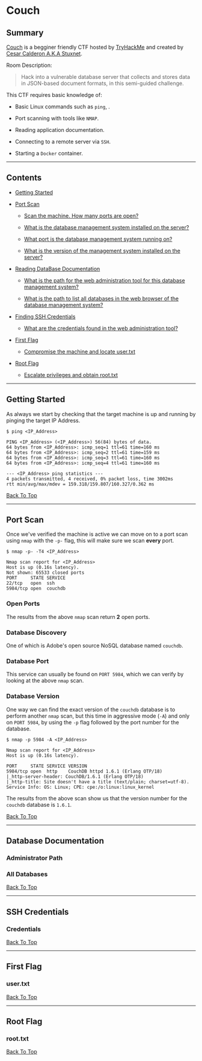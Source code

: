 # Couch

## Summary

[Couch](https://tryhackme.com/room/couch "Couch Room On TryHackMe") is a begginer friendly CTF hosted by [TryHackMe](https://tryhackme.com/room/couch "TryHackMe Official Website") and created by [Cesar Calderon A.K.A Stuxnet](https://twitter.com/__stux "Stuxnet Twitter Profile").

Room Description:

> Hack into a vulnerable database server that collects and stores data in JSON-based document formats, in this semi-guided challenge.

This CTF requires basic knowledge of:

* Basic Linux commands such as ```ping```, .

* Port scanning with tools like ```NMAP```.

* Reading application documentation.

* Connecting to a remote server via ```SSH```.

* Starting a ```Docker``` container.

---

## Contents

* [Getting Started](#getting-started "Jump To Getting Started")

* [Port Scan](#port-scan "Jump To Port Scan")

    * [Scan the machine. How many ports are open?](#open-ports "Jump To Open Ports")

    * [What is the database management system installed on the server?](#database-discovery "Jump To Database Discovery")

    * [What port is the database management system running on?](#database-port "Jump To Database Port")

    * [What is the version of the management system installed on the server?](#database-version "Jump To Database Version")

* [Reading DataBase Documentation](#database-documentation "Jump To Database Documentation")

    * [What is the path for the web administration tool for this database management system?](#administrator-path "Jump To Administrator Path")

    * [What is the path to list all databases in the web browser of the database management system?](#all-databases "Jump To All Databases")

* [Finding SSH Credentials](#ssh-credentials "Jump To SSH Credentials")

    * [What are the credentials found in the web administration tool?](#credentials "Jump To Credentials")

* [First Flag](#first-flag "Jump To First Flag")

    * [Compromise the machine and locate user.txt](#usertxt "Jump To user.txt")

* [Root Flag](#root-flag "Jump To Root Flag")

    * [Escalate privileges and obtain root.txt](#roottxt "Jump To root.txt")

---

## Getting Started

As always we start by checking that the target machine is up and running by pinging the target IP Address.

```
$ ping <IP_Address>

PING <IP_Address> (<IP_Address>) 56(84) bytes of data.
64 bytes from <IP_Address>: icmp_seq=1 ttl=61 time=160 ms
64 bytes from <IP_Address>: icmp_seq=2 ttl=61 time=159 ms
64 bytes from <IP_Address>: icmp_seq=3 ttl=61 time=160 ms
64 bytes from <IP_Address>: icmp_seq=4 ttl=61 time=160 ms

--- <IP_Address> ping statistics ---
4 packets transmitted, 4 received, 0% packet loss, time 3002ms
rtt min/avg/max/mdev = 159.318/159.807/160.327/0.362 ms
```

[Back To Top](#couch "Jump To Top")

---

## Port Scan

Once we've verified the machine is active we can move on to a port scan using ```nmap``` with the ```-p-``` flag, this will make sure we scan **every** port.

```
$ nmap -p- -T4 <IP_Address>

Nmap scan report for <IP_Address>
Host is up (0.16s latency).
Not shown: 65533 closed ports
PORT     STATE SERVICE
22/tcp   open  ssh
5984/tcp open  couchdb
```

### Open Ports

The results from the above ```nmap``` scan return **2** open ports.

### Database Discovery

One of which is Adobe's open source NoSQL database named ```couchdb```.

### Database Port

This service can usually be found on ```PORT 5984```, which we can verify by looking at the above ```nmap``` scan.

### Database Version

One way we can find the exact version of the ```couchdb``` database is to perform another ```nmap``` scan, but this time in aggressive mode (```-A```) and only on ```PORT 5984```, by using the ```-p``` flag followed by the port number for the database.

```
$ nmap -p 5984 -A <IP_Address>

Nmap scan report for <IP_Address>
Host is up (0.16s latency).

PORT     STATE SERVICE VERSION
5984/tcp open  http    CouchDB httpd 1.6.1 (Erlang OTP/18)
|_http-server-header: CouchDB/1.6.1 (Erlang OTP/18)
|_http-title: Site doesn't have a title (text/plain; charset=utf-8).
Service Info: OS: Linux; CPE: cpe:/o:linux:linux_kernel
```

The results from the above scan show us that the version number for the ```couchdb``` database is ```1.6.1```.

[Back To Top](#couch "Jump To Top")

---

## Database Documentation

### Administrator Path

### All Databases


[Back To Top](#couch "Jump To Top")

---

## SSH Credentials

### Credentials

[Back To Top](#couch "Jump To Top")

---

## First Flag

### user.txt

[Back To Top](#couch "Jump To Top")

---

## Root Flag

### root.txt

[Back To Top](#couch "Jump To Top")
